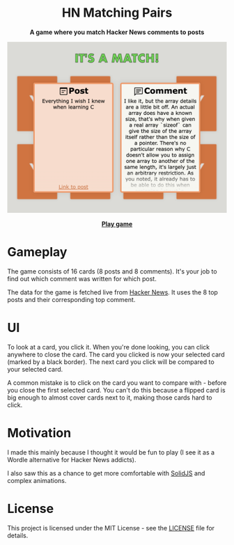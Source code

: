 <h1 align="center">HN Matching Pairs</h1>

<p align="center"><b>A game where you match Hacker News comments to posts</b></p>

<p align="center"><img alt="Screenshot" src="preview.png"/></p>

<p align="center"><a href="https://hn-matching-pairs.web.app"><b>Play game</b></a></p>

# Gameplay

The game consists of 16 cards (8 posts and 8 comments). It's your job to find out which comment was written for which post.

The data for the game is fetched live from [Hacker News](https://news.ycombinator.com/). It uses the 8 top posts and their corresponding top comment. 

# UI

To look at a card, you click it. When you're done looking, you can click anywhere to close the card. The card you clicked is now your selected card (marked by a black border). The next card you click will be compared to your selected card.

A common mistake is to click on the card you want to compare with - before you close the first selected card. You can't do this because a flipped card is big enough to almost cover cards next to it, making those cards hard to click.

# Motivation

I made this mainly because I thought it would be fun to play (I see it as a Wordle alternative for Hacker News addicts). 

I also saw this as a chance to get more comfortable with [SolidJS](https://www.solidjs.com/) and complex animations.

# License

This project is licensed under the MIT License - see the [LICENSE](LICENSE) file for details.
